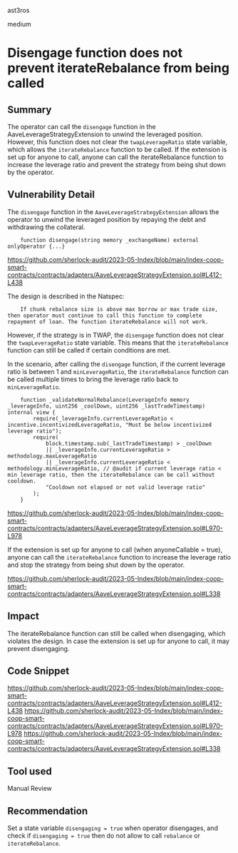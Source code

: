 ast3ros

medium

# Disengage function does not prevent iterateRebalance from being called

## Summary

The operator can call the `disengage` function in the AaveLeverageStrategyExtension to unwind the leveraged position. However, this function does not clear the `twapLeverageRatio` state variable, which allows the `iterateRebalance` function to be called. If the extension is set up for anyone to call, anyone can call the iterateRebalance function to increase the leverage ratio and prevent the strategy from being shut down by the operator.

## Vulnerability Detail

The `disengage` function in the `AaveLeverageStrategyExtension` allows the operator to unwind the leveraged position by repaying the debt and withdrawing the collateral.

        function disengage(string memory _exchangeName) external onlyOperator {...}

https://github.com/sherlock-audit/2023-05-Index/blob/main/index-coop-smart-contracts/contracts/adapters/AaveLeverageStrategyExtension.sol#L412-L438

The design is described in the Natspec:
        
        If chunk rebalance size is above max borrow or max trade size, then operator must continue to call this function to complete repayment of loan. The function iterateRebalance will not work.

However, if the strategy is in TWAP, the `disengage` function does not clear the `twapLeverageRatio` state variable. This means that the `iterateRebalance` function can still be called if certain conditions are met.

In the scenario, after calling the `disengage` function, if the current leverage ratio is between 1 and `minLeverageRatio`, the `iterateRebalance` function can be called multiple times to bring the leverage ratio back to `minLeverageRatio`.

        function _validateNormalRebalance(LeverageInfo memory _leverageInfo, uint256 _coolDown, uint256 _lastTradeTimestamp) internal view {
            require(_leverageInfo.currentLeverageRatio < incentive.incentivizedLeverageRatio, "Must be below incentivized leverage ratio");
            require(
                block.timestamp.sub(_lastTradeTimestamp) > _coolDown
                || _leverageInfo.currentLeverageRatio > methodology.maxLeverageRatio
                || _leverageInfo.currentLeverageRatio < methodology.minLeverageRatio, // @audit if current leverage ratio < min leverage ratio, then the iterateRebalance can be call without cooldown.
                "Cooldown not elapsed or not valid leverage ratio"
            );
        }

https://github.com/sherlock-audit/2023-05-Index/blob/main/index-coop-smart-contracts/contracts/adapters/AaveLeverageStrategyExtension.sol#L970-L978

If the extension is set up for anyone to call (when anyoneCallable = true), anyone can call the `iterateRebalance` function to increase the leverage ratio and stop the strategy from being shut down by the operator.

https://github.com/sherlock-audit/2023-05-Index/blob/main/index-coop-smart-contracts/contracts/adapters/AaveLeverageStrategyExtension.sol#L338

## Impact

The iterateRebalance function can still be called when disengaging, which violates the design. In case the extension is set up for anyone to call, it may prevent disengaging.

## Code Snippet

https://github.com/sherlock-audit/2023-05-Index/blob/main/index-coop-smart-contracts/contracts/adapters/AaveLeverageStrategyExtension.sol#L412-L438
https://github.com/sherlock-audit/2023-05-Index/blob/main/index-coop-smart-contracts/contracts/adapters/AaveLeverageStrategyExtension.sol#L970-L978
https://github.com/sherlock-audit/2023-05-Index/blob/main/index-coop-smart-contracts/contracts/adapters/AaveLeverageStrategyExtension.sol#L338

## Tool used

Manual Review

## Recommendation

Set a state variable `disengaging = true` when operator disengages, and check if `disengaging = true` then do not allow to call `rebalance` or `iterateRebalance`.